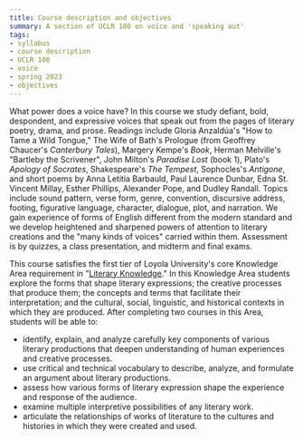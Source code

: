 ```yaml
---
title: Course description and objectives
summary: A section of UCLR 100 on voice and 'speaking out'
tags:
- syllabus
- course description
- UCLR 100
- voice
- spring 2023
- objectives
---
```


What power does a voice have?
In this course we study defiant, bold, despondent, and expressive voices that speak out from the pages of literary poetry, drama, and prose.
Readings include
Gloria Anzaldúa's "How to Tame a Wild Tongue,"
The Wife of Bath's Prologue (from Geoffrey Chaucer's *Canterbury Tales*),
Margery Kempe's *Book*,
Herman Melville's "Bartleby the Scrivener",
John Milton's *Paradise Lost* (book 1),
Plato's *Apology of Socrates*,
Shakespeare's *The Tempest*,
Sophocles's *Antigone*,
and short poems by
Anna Letitia Barbauld,
Paul Laurence Dunbar,
Edna St. Vincent Millay,
Esther Phillips,
Alexander Pope,
and
Dudley Randall.
Topics include sound pattern, verse form, genre, convention, discursive address, footing, figurative language, character, dialogue, plot, and narration.
We gain experience of forms of English different from the modern standard and we develop heightened and sharpened powers of attention to literary creations and the "many kinds of voices" carried within them.
Assessment is by quizzes, a class presentation, and midterm and final exams.

This course satisfies the first tier of Loyola University's core Knowledge Area requirement in "[Literary Knowledge](https://www.luc.edu/core/litknowcoursesub-first.shtml)."
In this Knowledge Area students explore the forms that shape literary expressions; the creative processes that produce them; the concepts and terms that facilitate their interpretation; and the cultural, social, linguistic, and historical contexts in which they are produced.
After completing two courses in this Area, students will be able to:

- identify, explain, and analyze carefully key components of various literary productions that deepen understanding of human experiences and creative processes.
- use critical and technical vocabulary to describe, analyze, and formulate an argument about literary productions.
- assess how various forms of literary expression shape the experience and response of the audience.
- examine multiple interpretive possibilities of any literary work.
- articulate the relationships of works of literature to the cultures and histories in which they were created and used.
